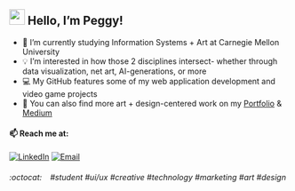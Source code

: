 ## <img src="https://media.giphy.com/media/hvRJCLFzcasrR4ia7z/giphy.gif" width="28"> Hello, I’m Peggy!
- 🌱 I’m currently studying Information Systems + Art at Carnegie Mellon University
- 💡 I’m interested in how those 2 disciplines intersect- whether through data visualization, net art, AI-generations, or more
- 💻 My GitHub features some of my web application development and video game projects
- 🔗 You can also find more art + design-centered work on my [Portfolio](https://peggys.work) & [Medium](https://medium.com/@peggyyshen)

#### 📫 Reach me at:
[![LinkedIn](https://img.shields.io/badge/linkedin-%23323330.svg?style=for-the-badge&logo=linkedin&logoColor=%2523F7DF1E)](https://www.linkedin.com/in/peggyshen/) 
[![Email](https://img.shields.io/badge/email-%23323330.svg?style=for-the-badge&logo=gmail&logoColor=%2523F7DF1E)](mailto:peggyshen4@gmail.com)

<!--
[![My GitHub Stats](https://github-readme-stats.vercel.app/api?username=shenpeg&theme=dark&show_icons=true&count_private=true)](https://github.com/shenpeg)
--->

###### :octocat: &ensp; #student #ui/ux #creative #technology #marketing #art #design

<!---
- 💞️ I’m looking to collaborate on ...

shenpeg/shenpeg is a ✨ special ✨ repository because its `README.md` (this file) appears on your GitHub profile.
You can click the Preview link to take a look at your changes.
--->
